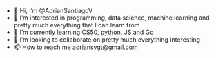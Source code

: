 - 👋 Hi, I’m @AdrianSantiagoV
- 👀 I’m interested in programming, data science, machine learning and pretty much everything that I can learn from
- 🌱 I’m currently learning CS50, python, JS and Go
- 💞️ I’m looking to collaborate on pretty much everything interesting
- 📫 How to reach me adriansvgt@gmail.com

<!---
AdrianSantiagoV/AdrianSantiagoV is a ✨ special ✨ repository because its `README.md` (this file) appears on your GitHub profile.
You can click the Preview link to take a look at your changes.
--->
